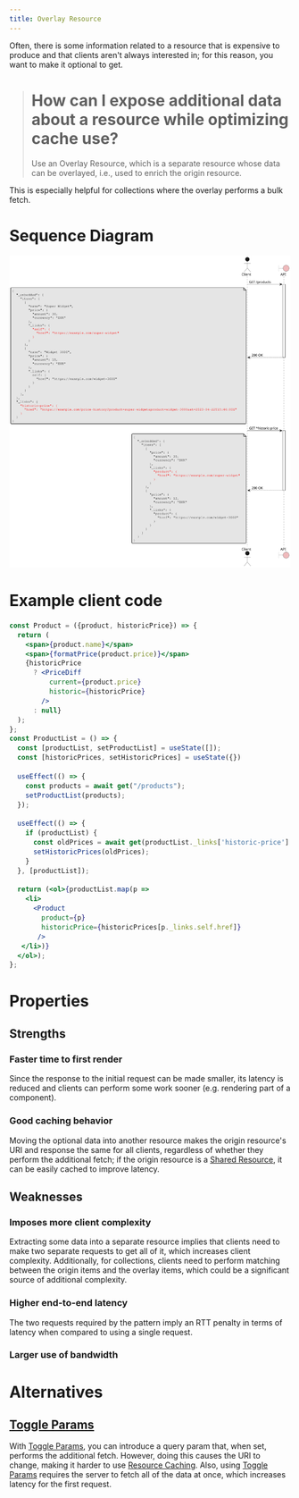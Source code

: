 ```yaml
---
title: Overlay Resource
---
```

Often, there is some information related to a resource that is expensive to produce and that clients aren't always interested in;
for this reason, you want to make it optional to get.

> # How can I expose additional data about a resource while optimizing cache use?
> Use an Overlay Resource, which is a separate resource whose data can be overlayed, i.e., used to enrich the origin resource.

This is especially helpful for collections where the overlay performs a bulk fetch.
# Sequence Diagram

![Sequence Diagram for the overlay resource pattern](overlay_resource_sequence/overlay_resource.svg)

# Example client code

```jsx
const Product = ({product, historicPrice}) => {
  return (
    <span>{product.name}</span>
    <span>{formatPrice(product.price)}</span>
    {historicPrice
      ? <PriceDiff
          current={product.price}
          historic={historicPrice}
        />
      : null}
  );
};
const ProductList = () => {
  const [productList, setProductList] = useState([]);
  const [historicPrices, setHistoricPrices] = useState({})
  
  useEffect(() => {
    const products = await get("/products");
    setProductList(products);
  });
  
  useEffect(() => {
    if (productList) {
      const oldPrices = await get(productList._links['historic-price'].href);
      setHistoricPrices(oldPrices);
    }
  }, [productList]);
  
  return (<ol>{productList.map(p => 
    <li>
      <Product
        product={p}
        historicPrice={historicPrices[p._links.self.href]}
       />
   </li>)}
  </ol>);
};
```

# Properties
## Strengths
### Faster time to first render
Since the response to the initial request can be made smaller, its latency is reduced and clients can perform some work sooner (e.g. rendering part of a component).
### Good caching behavior
Moving the optional data into another resource makes the origin resource's URI and response the same for all clients, regardless of whether they perform the additional fetch;
if the origin resource is a [Shared Resource][shared-resource-pattern], it can be easily cached to improve latency.
## Weaknesses
### Imposes more client complexity
Extracting some data into a separate resource implies that clients need to make two separate requests to get all of it, which increases client complexity.
Additionally, for collections, clients need to perform matching between the origin items and the overlay items, which could be a significant source of additional complexity.
### Higher end-to-end latency
The two requests required by the pattern imply an RTT penalty in terms of latency when compared to using a single request.
### Larger use of bandwidth

# Alternatives
## [Toggle Params][toggle-params-pattern]
With [Toggle Params][toggle-params-pattern], you can introduce a query param that, when set, performs the additional fetch.
However, doing this causes the URI to change, making it harder to use [Resource Caching][resource-caching-pattern].
Also, using [Toggle Params][toggle-params-pattern] requires the server to fetch all of the data at once, which increases latency for the first request.

[resource-caching-pattern]: resource_caching
[shared-resource-pattern]: shared_resource
[toggle-params-pattern]: toggle_params
